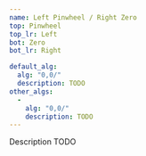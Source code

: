 ```yaml
---
name: Left Pinwheel / Right Zero
top: Pinwheel
top_lr: Left
bot: Zero
bot_lr: Right

default_alg:
  alg: "0,0/"
  description: TODO
other_algs:
  -
    alg: "0,0/"
    description: TODO
---
```


Description TODO

